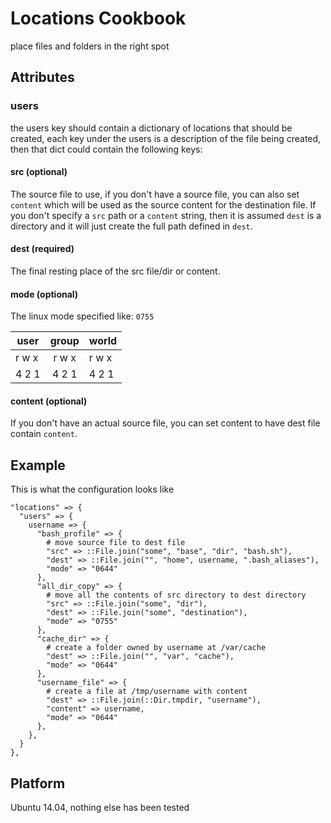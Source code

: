 # Locations Cookbook

place files and folders in the right spot


## Attributes

### users

the users key should contain a dictionary of locations that should be created, each key under the users is a description of the file being created, then that dict could contain the following keys:


#### src (optional)

The source file to use, if you don't have a source file, you can also set `content` which will be used as the source content for the destination file.
If you don't specify a `src` path or a `content` string, then it is assumed `dest` is a directory and it will just create the full path defined in `dest`.


#### dest (required)

The final resting place of the src file/dir or content.


#### mode (optional)

The linux mode specified like: `0755`

| user  | group | world |
| ----- |:-----:| ----- |
| r w x | r w x | r w x |
| 4 2 1 | 4 2 1 | 4 2 1 |


#### content (optional)

If you don't have an actual source file, you can set content to have dest file contain `content`.


## Example

This is what the configuration looks like

    "locations" => {
      "users" => {
        username => {
          "bash_profile" => {
            # move source file to dest file
            "src" => ::File.join("some", "base", "dir", "bash.sh"),
            "dest" => ::File.join("", "home", username, ".bash_aliases"),
            "mode" => "0644"
          },
          "all_dir_copy" => {
            # move all the contents of src directory to dest directory
            "src" => ::File.join("some", "dir"),
            "dest" => ::File.join("some", "destination"),
            "mode" => "0755"
          },
          "cache_dir" => {
            # create a folder owned by username at /var/cache
            "dest" => ::File.join("", "var", "cache"),
            "mode" => "0644"
          },
          "username_file" => {
            # create a file at /tmp/username with content
            "dest" => ::File.join(::Dir.tmpdir, "username"),
            "content" => username,
            "mode" => "0644"
          },
        },
      }
    },

## Platform

Ubuntu 14.04, nothing else has been tested

